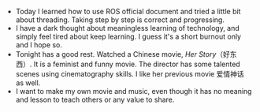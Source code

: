 - Today I learned how to use ROS official document and tried a little bit about threading. Taking step by step is correct and progressing.
- I have a dark thought about meaningless learning of technology, and simply feel tired about keep learning. I guess it's a short burnout only and I hope so.
- Tonight has a good rest. Watched a Chinese movie, *Her Story*（好东西）. It is a feminist and funny movie. The director has some talented scenes using cinematography skills. I like her previous movie 爱情神话 as well.
- I want to make my own movie and music, even though it has no meaning and lesson to teach others or any value to share.